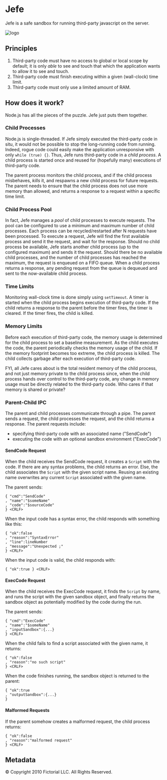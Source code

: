 # Jefe

Jefe is a safe sandbox for running third-party javascript on the server.

![logo](http://github.com/fictorial/jefe/raw/master/jefe.png)

## Principles

1. Third-party code must have no access to global or local scope by default;
   it is only *able* to see and touch that which the application wants to 
   allow it to see and touch.
2. Third-party code must finish executing within a given (wall-clock) time limit.
3. Third-party code must only use a limited amount of RAM.

## How does it work?

Node.js has all the pieces of the puzzle.  Jefe just puts them together.

### Child Processes

Node.js is single-threaded. If Jefe simply executed the third-party code in
situ, it would not be possible to stop the long-running code from running.
Indeed, rogue code could easily make the application unresponsive with only
`while (true) {}`.  Thus, Jefe runs third-party code in a *child process*.
A child process is started once and reused for (hopefully many) executions of
third-party code. 

The parent process monitors the child process, and if the child process
misbehaves, *kills* it, and respawns a new child process for future requests.
The parent needs to ensure that the child process does not use more memory than
allowed, and returns a response to a request within a specific time limit.

### Child Process Pool

In fact, Jefe manages a *pool* of child processes to execute requests. The pool
can be configured to use a minimum and maximum number of child processes. Each
process can be recycled/restarted after N requests have been processed.  To 
execute a request, Jefe will find the first available process and send it the
request, and wait for the response.  Should no child process be available,
Jefe starts another child process (up to the configured maximum) and sends it
the request.  Should there be no available child processes, and the number of
child processes has reached the maximum, the request is enqueued on a FIFO queue.
When a child process returns a response, any pending request from the queue
is dequeued and sent to the now-available child process.

### Time Limits

Monitoring wall-clock time is done simply using `setTimeout`.  A timer is
started when the child process begins execution of third-party code.  If the
child returns a response to the parent before the timer fires, the timer is
cleared.  If the timer fires, the child is killed.

### Memory Limits

Before each execution of third-party code, the memory usage is determined for
the child process to set a baseline measurement.  As the child executes the
code, the parent periodically checks the memory usage of the child.  If the
memory footprint becomes too extreme, the child process is killed.  The child
collects garbage after each execution of third-party code.

FYI, all Jefe cares about is the total resident memory of the child process,
and not just memory private to the child process since, when the child
process hands over control to the third-party code, any change in memory usage
must be directly related to the third-party code.  Who cares if that memory is
shared or private? 

### Parent-Child IPC 

The parent and child processes communicate through a pipe.  The parent sends
a request, the child processes the request, and the child returns a response.
The parent requests include:

* specifying third-party code with an associated name ("SendCode")
* executing the code with an optional sandbox environment ("ExecCode")

#### SendCode Request

When the child receives the SendCode request, it creates a `Script` with the
code. If there are any syntax problems, the child returns an error.  Else, the
child associates the `Script` with the given script name.  Reusing an existing
name overwrites any current `Script` associated with the given name.

The parent sends:

    { "cmd":"SendCode"
    , "name":"$someName"
    , "code":"$sourceCode"
    } <CRLF>

When the input code has a syntax error, the child responds with something like this:

    { "ok":false
    , "reason":"SyntaxError"
    , "line":lineNumber
    , "message":"Unexpected ;"
    } <CRLF>

When the input code is valid, the child responds with:

    { "ok":true } <CRLF>

#### ExecCode Request

When the child receives the ExecCode request, it finds the `Script` by name,
and runs the script with the given sandbox object, and finally returns the
sandbox object as potentially modified by the code during the run.

The parent sends:

    { "cmd":"ExecCode"
    , "name":"$someName"
    , "inputSandbox":{...}
    } <CRLF>

When the child fails to find a script associated with the given name, it returns:

    { "ok":false
    , "reason":"no such script"
    } <CRLF>

When the code finishes running, the sandbox object is returned to the parent:

    { "ok":true
    , "outputSandbox":{...}
    }

#### Malformed Requests

If the parent somehow creates a malformed request, the child process returns:

    { "ok":false
    , "reason":"malformed request"
    } <CRLF>

## Metadata

© Copyright 2010 Fictorial LLC. All Rights Reserved.


